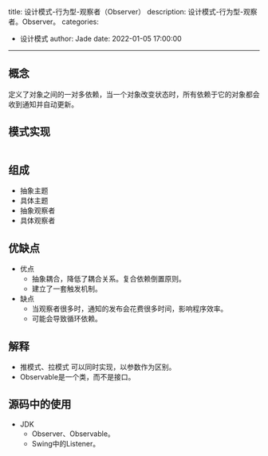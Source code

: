 title: 设计模式-行为型-观察者（Observer）
description: 设计模式-行为型-观察者。Observer。
categories:
  - 设计模式
author: Jade
date: 2022-01-05 17:00:00
---

## 概念
定义了对象之间的一对多依赖，当一个对象改变状态时，所有依赖于它的对象都会收到通知并自动更新。

## 模式实现
```java

```

## 组成
- 抽象主题
- 具体主题
- 抽象观察者
- 具体观察者

## 优缺点
- 优点
  - 抽象耦合，降低了耦合关系。复合依赖倒置原则。
  - 建立了一套触发机制。
- 缺点
  - 当观察者很多时，通知的发布会花费很多时间，影响程序效率。
  - 可能会导致循环依赖。

## 解释
- 推模式、拉模式 可以同时实现，以参数作为区别。
- Observable是一个类，而不是接口。

## 源码中的使用
- JDK
  - Observer、Observable。
  - Swing中的Listener。
